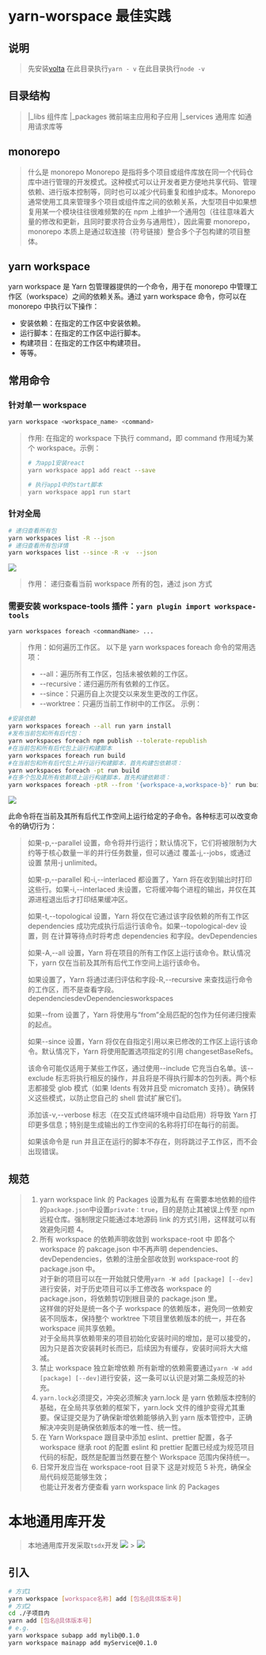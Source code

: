 # yarn-worspace 最佳实践

## 说明

> 先安装[volta](https://volta.sh/)
> 在此目录执行`yarn - v`
> 在此目录执行`node -v`

## 目录结构

> |\_libs 组件库
> |\_packages 微前端主应用和子应用
> |\_services 通用库 如通用请求库等

## monorepo

> 什么是 monorepo
> Monorepo 是指将多个项目或组件库放在同一个代码仓库中进行管理的开发模式。这种模式可以让开发者更方便地共享代码、管理依赖、进行版本控制等，同时也可以减少代码重复和维护成本。Monorepo 通常使用工具来管理多个项目或组件库之间的依赖关系，大型项目中如果想复用某一个模块往往很难频繁的在 npm 上维护一个通用包（往往意味着大量的修改和更新，且同时要求符合业务与通用性），因此需要 monorepo，monorepo 本质上是通过软连接（符号链接）整合多个子包构建的项目整体。

## yarn workspace

yarn workspace 是 Yarn 包管理器提供的一个命令，用于在 monorepo 中管理工作区（workspace）之间的依赖关系。通过 yarn workspace 命令，你可以在 monorepo 中执行以下操作：

- 安装依赖：在指定的工作区中安装依赖。
- 运行脚本：在指定的工作区中运行脚本。
- 构建项目：在指定的工作区中构建项目。
- 等等。

## 常用命令

### 针对单一 workspace

```bash
yarn workspace <workspace_name> <command>
```

> 作用: 在指定的 workspace 下执行 command，即 command 作用域为某个 workspace。示例：
>
> ```bash
> # 为app1安装react
> yarn workspace app1 add react --save
>
> # 执行app1中的start脚本
> yarn workspace app1 run start
> ```

### 针对全局

```bash
# 递归查看所有包
yarn workspaces list -R --json
# 递归查看所有包详情
yarn workspaces list --since -R -v  --json
```

![](https://cdn.ipfsscan.io/ipfs/Qma17sWf6EmSGne1vmzi6mhcmArY4GhSFYa1C68RMvBLt1?filename=image.png)

> 作用： 递归查看当前 workspace 所有的包，通过 json 方式

### 需要安装 workspace-tools 插件：`yarn plugin import workspace-tools`

```bash
yarn workspaces foreach <commandName> ...
```

> 作用：如何遍历工作区。
> 以下是 yarn workspaces foreach 命令的常用选项：
>
> - --all：遍历所有工作区，包括未被依赖的工作区。
> - --recursive：递归遍历所有依赖的工作区。
> - --since：只遍历自上次提交以来发生更改的工作区。
> - --worktree：只遍历当前工作树中的工作区。
>   示例：

```bash
#安装依赖
yarn workspaces foreach --all run yarn install
#发布当前包和所有后代包：
yarn workspaces foreach npm publish --tolerate-republish
#在当前包和所有后代包上运行构建脚本
yarn workspaces foreach run build
#在当前包和所有后代包上并行运行构建脚本，首先构建包依赖项：
yarn workspaces foreach -pt run build
#在多个包及其所有依赖项上运行构建脚本，首先构建依赖项：
yarn workspaces foreach -ptR --from '{workspace-a,workspace-b}' run build
```

![](https://cdn.ipfsscan.io/ipfs/QmNTRAUdS2Muub6Aqqh91yVQgQfQVr1dqiSRq48YdorqXE?filename=image.png)

此命令将在当前及其所有后代工作空间上运行给定的子命令。各种标志可以改变命令的确切行为：

> 如果-p,--parallel 设置，命令将并行运行；默认情况下，它们将被限制为大约等于核心数量一半的并行任务数量，但可以通过 覆盖-j,--jobs，或通过设置 禁用-j unlimited。
>
> 如果-p,--parallel 和-i,--interlaced 都设置了，Yarn 将在收到输出时打印这些行。如果-i,--interlaced 未设置，它将缓冲每个进程的输出，并仅在其源进程退出后才打印结果缓冲区。
>
> 如果-t,--topological 设置，Yarn 将仅在它通过该字段依赖的所有工作区 dependencies 成功完成执行后运行该命令。如果--topological-dev 设置，则 在计算等待点时将考虑 dependencies 和字段。devDependencies
>
> 如果-A,--all 设置，Yarn 将在项目的所有工作区上运行该命令。默认情况下，yarn 仅在当前及其所有后代工作空间上运行该命令。
>
> 如果设置了，Yarn 将通过递归评估和字段-R,--recursive 来查找运行命令的工作区，而不是查看字段。dependenciesdevDependenciesworkspaces
>
> 如果--from 设置了，Yarn 将使用与“from”全局匹配的包作为任何递归搜索的起点。
>
> 如果--since 设置，Yarn 将仅在自指定引用以来已修改的工作区上运行该命令。默认情况下，Yarn 将使用配置选项指定的引用 changesetBaseRefs。
>
> 该命令可能仅适用于某些工作区，通过使用--include 它充当白名单。该--exclude 标志将执行相反的操作，并且将是不得执行脚本的包列表。两个标志都接受 glob 模式（如果 Idents 有效并且受 micromatch 支持）。确保转义这些模式，以防止您自己的 shell 尝试扩展它们。
>
> 添加该-v,--verbose 标志（在交互式终端环境中自动启用）将导致 Yarn 打印更多信息；特别是生成输出的工作空间的名称将打印在每行的前面。
>
> 如果该命令是 run 并且正在运行的脚本不存在，则将跳过子工作区，而不会出现错误。

## 规范

> 1.  yarn workspace link 的 Packages 设置为私有
>     在需要本地依赖的组件的`package.json`中设置`private：true`，目的是防止其被误上传至 npm 远程仓库。强制限定只能通过本地源码 link 的方式引用，这样就可以有效避免问题 4。
> 2.  所有 workspace 的依赖声明收敛到 workspace-root 中
>     即各个 workspace 的 pakcage.json 中不再声明 dependencies、devDependencies，依赖的注册全部收敛到 workspace-root 的 package.json 中。  
>     对于新的项目可以在一开始就只使用`yarn -W add [package] [--dev]`进行安装，对于历史项目可以手工修改各 workspace 的 package.json，将依赖剪切到根目录的 package.json 里。  
>     这样做的好处是统一各个子 workspace 的依赖版本，避免同一依赖安装不同版本，保持整个 worktree 下项目里依赖版本的统一，并在各 workspace 间共享依赖。  
>     对于全局共享依赖带来的项目初始化安装时间的增加，是可以接受的，因为只是首次安装耗时长而已，后续因为有缓存，安装时间将大大缩减。
> 3.  禁止 workspace 独立新增依赖
>     所有新增的依赖需要通过`yarn -W add [package] [--dev]`进行安装，这一条可以认识是对第二条规范的补充。
> 4.  `yarn.lock`必须提交，冲突必须解决
>     yarn.lock 是 yarn 依赖版本控制的基础，在全局共享依赖的框架下，yarn.lock 文件的维护变得尤其重要。保证提交是为了确保新增依赖能够纳入到 yarn 版本管控中，正确解决冲突则是确保依赖版本的唯一性、统一性。
> 5.  在 Yarn Workspace 跟目录中添加 eslint、prettier 配置，各子 workspace 继承 root 的配置
>     eslint 和 prettier 配置已经成为规范项目代码的标配，既然是配置当然要在整个 Workspace 范围内保持统一。
> 6.  日常开发应当在 workspace-root 目录下
>     这是对规范 5 补充，确保全局代码规范能够生效；  
>     也能让开发者方便查看 yarn workspace link 的 Packages

# 本地通用库开发

> 本地通用库开发采取`tsdx`开发
> ![](https://cdn.ipfsscan.io/ipfs/QmTKox7nq3iR2yd4srJmXdEDQCgv6MTiwARSVsTceCnRGk?filename=image.png) > ![](https://cdn.ipfsscan.io/ipfs/QmRsUqxzYydwZ1haCJtEP64n2zMUJe947LeNRDUfZ5eLFY?filename=image.png)

## 引入

```bash
# 方式1
yarn workspace [workspace名称] add [包名@具体版本号]
# 方式2
cd ./子项目内
yarn add [包名@具体版本号]
# e.g.
yarn workspace subapp add mylib@0.1.0
yarn workspace mainapp add myService@0.1.0
```
